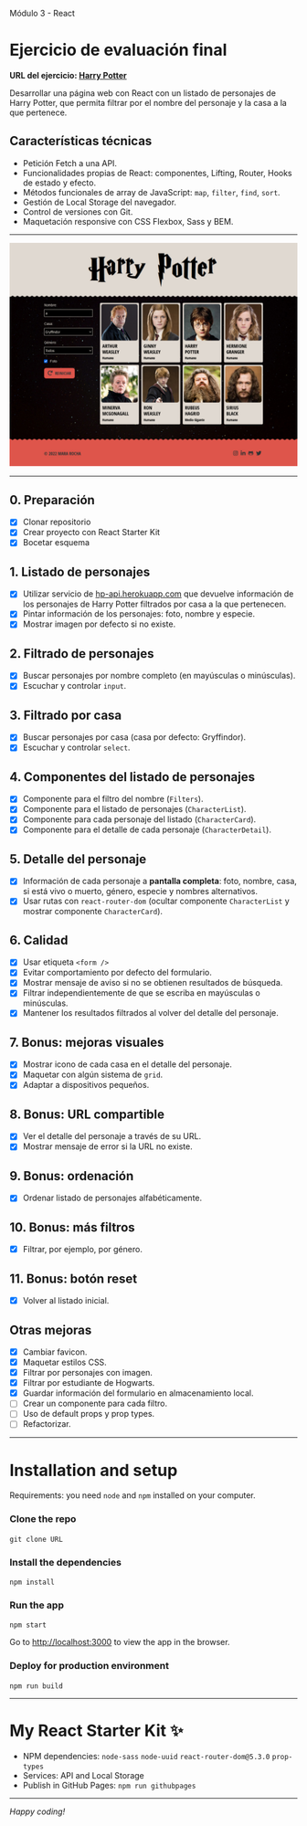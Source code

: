 Módulo 3 - React

# Ejercicio de evaluación final

**URL del ejercicio: [Harry Potter](http://beta.adalab.es/modulo-3-evaluacion-final-mararochafernandez/)**

Desarrollar una página web con React con un listado de personajes de Harry Potter, que permita filtrar por el nombre del personaje y la casa a la que pertenece.

## Características técnicas

- Petición Fetch a una API.
- Funcionalidades propias de React: componentes, Lifting, Router, Hooks de estado y efecto.
- Métodos funcionales de array de JavaScript: `map`, `filter`, `find`, `sort`.
- Gestión de Local Storage del navegador.
- Control de versiones con Git.
- Maquetación responsive con CSS Flexbox, Sass y BEM.

---

![Harry Potter](./react-harry-potter.jpg)

---

## 0. Preparación

- [x] Clonar repositorio
- [x] Crear proyecto con React Starter Kit
- [x] Bocetar esquema

## 1. Listado de personajes

- [x] Utilizar servicio de [hp-api.herokuapp.com](http://hp-api.herokuapp.com/) que devuelve información de los personajes de Harry Potter filtrados por casa a la que pertenecen.
- [x] Pintar información de los personajes: foto, nombre y especie.
- [x] Mostrar imagen por defecto si no existe.

## 2. Filtrado de personajes

- [x] Buscar personajes por nombre completo (en mayúsculas o minúsculas).
- [x] Escuchar y controlar `input`.

## 3. Filtrado por casa

- [x] Buscar personajes por casa (casa por defecto: Gryffindor).
- [x] Escuchar y controlar `select`.

## 4. Componentes del listado de personajes

- [x] Componente para el filtro del nombre (`Filters`).
- [x] Componente para el listado de personajes (`CharacterList`).
- [x] Componente para cada personaje del listado (`CharacterCard`).
- [x] Componente para el detalle de cada personaje (`CharacterDetail`).

## 5. Detalle del personaje

- [x] Información de cada personaje a **pantalla completa**: foto, nombre, casa, si está vivo o muerto, género, especie y nombres alternativos.
- [x] Usar rutas con `react-router-dom` (ocultar componente `CharacterList` y mostrar componente `CharacterCard`).

## 6. Calidad

- [x] Usar etiqueta `<form />`
- [x] Evitar comportamiento por defecto del formulario.
- [x] Mostrar mensaje de aviso si no se obtienen resultados de búsqueda.
- [x] Filtrar independientemente de que se escriba en mayúsculas o minúsculas.
- [x] Mantener los resultados filtrados al volver del detalle del personaje.

## 7. Bonus: mejoras visuales

- [x] Mostrar icono de cada casa en el detalle del personaje.
- [x] Maquetar con algún sistema de `grid`.
- [x] Adaptar a dispositivos pequeños.

## 8. Bonus: URL compartible

- [x] Ver el detalle del personaje a través de su URL.
- [x] Mostrar mensaje de error si la URL no existe.

## 9. Bonus: ordenación

- [x] Ordenar listado de personajes alfabéticamente.

## 10. Bonus: más filtros

- [x] Filtrar, por ejemplo, por género.

## 11. Bonus: botón reset

- [x] Volver al listado inicial.

## Otras mejoras

- [x] Cambiar favicon.
- [x] Maquetar estilos CSS.
- [x] Filtrar por personajes con imagen.
- [x] Filtrar por estudiante de Hogwarts.
- [x] Guardar información del formulario en almacenamiento local.
- [ ] Crear un componente para cada filtro.
- [ ] Uso de default props y prop types.
- [ ] Refactorizar.

---

# Installation and setup

Requirements: you need `node` and `npm` installed on your computer.

### Clone the repo

```
git clone URL
```

### Install the dependencies

```
npm install
```

### Run the app

```
npm start
```

Go to [http://localhost:3000](http://localhost:3000) to view the app in the browser.

### Deploy for production environment

```
npm run build
```

---

# My React Starter Kit ✨

- NPM dependencies: `node-sass` `node-uuid` `react-router-dom@5.3.0` `prop-types`
- Services: API and Local Storage
- Publish in GitHub Pages: `npm run githubpages`

---

_Happy coding!_
